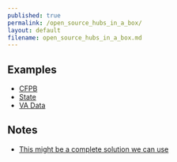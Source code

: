 ```yaml
---
published: true
permalink: /open_source_hubs_in_a_box/
layout: default
filename: open_source_hubs_in_a_box.md
---
```



## Examples
* [CFPB](http://cfpb.github.io/)
* [State](http://usstatedept.github.io/)
* [VA Data](http://va-data.github.io/va-developer/)

## Notes 
* [This might be a complete solution we can use](http://if.io/open-source-program-template/)
